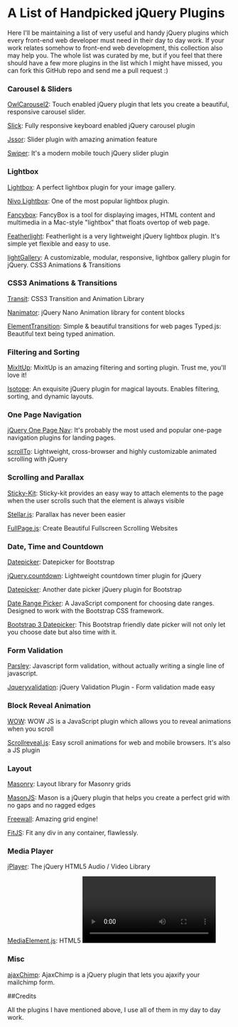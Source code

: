 # A List of Handpicked jQuery Plugins

Here I'll be maintaining a list of very useful and handy jQuery plugins which every front-end web developer must need in their day to day work. If your work relates somehow to front-end web development, this collection also may help you. The whole list was curated by me, but if you feel that there should have a few more plugins in the list which I might have missed, you can fork this GitHub repo and send me a pull request :)

### Carousel & Sliders

[OwlCarousel2][1]: Touch enabled jQuery plugin that lets you create a beautiful, responsive carousel slider.

[Slick][2]: Fully responsive keyboard enabled jQuery carousel plugin

[Jssor][3]: Slider plugin with amazing animation feature

[Swiper][4]: It's a modern mobile touch jQuery slider plugin

### Lightbox

[Lightbox][5]: A perfect lightbox plugin for your image gallery.

[Nivo Lightbox][6]: One of the most popular lightbox plugin.

[Fancybox][7]: FancyBox is a tool for displaying images, HTML content and multimedia in a Mac-style "lightbox" that floats overtop of web page.

[Featherlight][8]: Featherlight is a very lightweight jQuery lightbox plugin. It's simple yet flexible and easy to use.

[lightGallery][9]: A customizable, modular, responsive, lightbox gallery plugin for jQuery. CSS3 Animations & Transitions

### CSS3 Animations & Transitions

[Transit][10]: CSS3 Transition and Animation Library

[Nanimator][11]: jQuery Nano Animation library for content blocks

[ElementTransition][12]: Simple & beautiful transitions for web pages Typed.js: Beautiful text being typed animation.

### Filtering and Sorting

[MixItUp][13]: MixItUp is an amazing filtering and sorting plugin. Trust me, you'll love it!

[Isotope][14]: An exquisite jQuery plugin for magical layouts. Enables filtering, sorting, and dynamic layouts.

### One Page Navigation

[jQuery One Page Nav][15]: It's probably the most used and popular one-page navigation plugins for landing pages.

[scrollTo][16]: Lightweight, cross-browser and highly customizable animated scrolling with jQuery

### Scrolling and Parallax

[Sticky-Kit][17]: Sticky-kit provides an easy way to attach elements to the page when the user scrolls such that the element is always visible

[Stellar.js][18]: Parallax has never been easier

[FullPage.js][19]: Create Beautiful Fullscreen Scrolling Websites

### Date, Time and Countdown

[Datepicker][20]: Datepicker for Bootstrap

[jQuery.countdown][21]: Lightweight countdown timer plugin for jQuery

[Datepicker][22]: Another date picker jQuery plugin for Bootstrap

[Date Range Picker][23]: A JavaScript component for choosing date ranges. Designed to work with the Bootstrap CSS framework.

[Bootstrap 3 Datepicker][24]: This Bootstrap friendly date picker will not only let you choose date but also time with it.

### Form Validation

[Parsley](): Javascript form validation, without actually writing a single line of javascript.

[Jqueryvalidation][25]: jQuery Validation Plugin - Form validation made easy

### Block Reveal Animation

[WOW][26]: WOW JS is a JavaScript plugin which allows you to reveal animations when you scroll

[Scrollreveal.js][27]: Easy scroll animations for web and mobile browsers. It's also a JS plugin

### Layout

[Masonry][28]: Layout library for Masonry grids

[MasonJS][29]: Mason is a jQuery plugin that helps you create a perfect grid with no gaps and no ragged edges

[Freewall][30]: Amazing grid engine!

[FitJS][31]: Fit any div in any container, flawlessly.

### Media Player

[jPlayer][32]: The jQuery HTML5 Audio / Video Library

[MediaElement.js][33]: HTML5 <video> and <audio> made easy.One file. Any browser. Same UI

### Misc

[ajaxChimp][34]: AjaxChimp is a jQuery plugin that lets you ajaxify your mailchimp form.


##Credits

All the plugins I have mentioned above, I use all of them in my day to day work.

 [1]: https://github.com/OwlCarousel2/OwlCarousel2
 [2]: http://kenwheeler.github.io/slick/
 [3]: http://www.jssor.com/
 [4]: http://idangero.us/swiper/
 [5]: http://lokeshdhakar.com/projects/lightbox2/
 [6]: https://github.com/gilbitron/Nivo-Lightbox
 [7]: http://fancybox.net/
 [8]: http://noelboss.github.io/featherlight/
 [9]: http://sachinchoolur.github.io/lightGallery/
 [10]: http://ricostacruz.com/jquery.transit/
 [11]: http://github.com/hasinhayder/Nanimator
 [12]: http://dan-silver.github.io/ElementTransitions.js/
 [13]: https://mixitup.kunkalabs.com/
 [14]: http://isotope.metafizzy.co/
 [15]: https://davist11.github.io/jQuery-One-Page-Nav/
 [16]: https://github.com/flesler/jquery.scrollTo
 [17]: http://leafo.net/sticky-kit/
 [18]: http://markdalgleish.com/projects/stellar.js/
 [19]: http://alvarotrigo.com/fullPage/
 [20]: http://www.eyecon.ro/bootstrap-datepicker/
 [21]: http://hilios.github.io/jQuery.countdown/
 [22]: https://bootstrap-datepicker.readthedocs.io/en/latest/
 [23]: http://www.daterangepicker.com/
 [24]: https://eonasdan.github.io/bootstrap-datetimepicker/
 [25]: https://jqueryvalidation.org/
 [26]: http://mynameismatthieu.com/WOW/
 [27]: https://scrollrevealjs.org/
 [28]: http://masonry.desandro.com/
 [29]: http://masonjs.com/
 [30]: http://vnjs.net/www/project/freewall/
 [31]: http://soulwire.github.io/fit.js/
 [32]: http://jplayer.org/
 [33]: http://mediaelementjs.com/
 [34]: https://github.com/scdoshi/jquery-ajaxchimp
